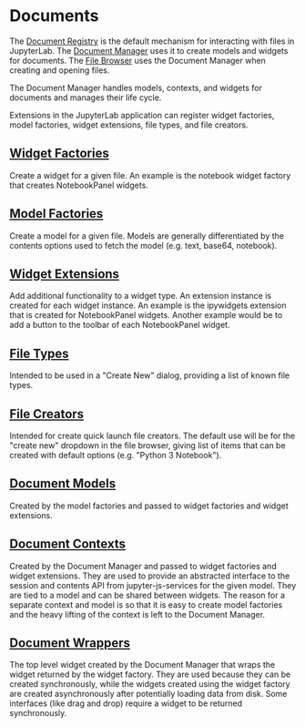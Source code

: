 # Documents
The [Document Registry](http://jupyter.org/jupyterlab/classes/_docregistry_registry_.documentregistry.html) is the default mechanism for interacting with
files in JupyterLab.  The [Document Manager](http://jupyter.org/jupyterlab/classes/_docmanager_manager_.documentmanager.html) uses it to create models and 
widgets for documents.  The [File Browser](http://jupyter.org/jupyterlab/classes/_filebrowser_browser_.filebrowserwidget.html) uses the Document Manager when 
creating and opening files.

The Document Manager handles models, contexts, and widgets for documents 
and manages their life cycle.

Extensions in the JupyterLab application can register widget factories, 
model factories, widget extensions, file types, and file creators.

## [Widget Factories](http://jupyter.org/jupyterlab/classes/_docregistry_registry_.documentregistry.html#registerwidgetfactory)
Create a widget for a given file. An example is the notebook widget 
factory that creates NotebookPanel widgets.

## [Model Factories](http://jupyter.org/jupyterlab/classes/_docregistry_registry_.documentregistry.html#registermodelfactory)
Create a model for a given file.  Models are generally differentiated by 
the contents options used to fetch the model (e.g. text, base64, notebook).

## [Widget Extensions](http://jupyter.org/jupyterlab/classes/_docregistry_registry_.documentregistry.html#registerextension)
Add additional functionality to a widget type. An extension instance is 
created  for each widget instance.  An example is the ipywidgets extension 
that is created for NotebookPanel widgets.  Another example would be to add a 
button to the toolbar of each NotebookPanel widget.

## [File Types](http://jupyter.org/jupyterlab/classes/_docregistry_registry_.documentregistry.html#registerfiletype)
Intended to be used in a "Create New" dialog, providing a list of known 
file types.

## [File Creators](http://jupyter.org/jupyterlab/classes/_docregistry_registry_.documentregistry.html#registercreator)
Intended for create quick launch file creators. The default use will be for 
the "create new" dropdown in the file browser, giving list of items that can 
be created with default options  (e.g. "Python 3 Notebook").

## [Document Models](http://jupyter.org/jupyterlab/interfaces/_docregistry_interfaces_.idocumentmodel.html)
Created by the model factories and passed to widget factories and widget 
extensions.

## [Document Contexts](http://jupyter.org/jupyterlab/interfaces/_docregistry_interfaces_.idocumentcontext.html)
Created by the Document Manager and passed to widget factories and
widget extensions.  They are used to provide an abstracted interface
to the session and contents API from jupyter-js-services for the 
given model.  They are tied to a model and can be shared between widgets.
The reason for a separate context and model is so that it is easy to create
model factories and the heavy lifting of the context is left to the Document
Manager.

## [Document Wrappers](http://jupyter.org/jupyterlab/classes/_docmanager_manager_.documentwrapper.html)
The top level widget created by the Document Manager that wraps the widget 
returned by the widget factory.  They are used because they can be
created synchronously, while the widgets created using the widget
factory are created asynchronously after potentially loading data
from disk.  Some interfaces (like drag and drop) require a widget to be
returned synchronously.

